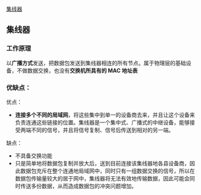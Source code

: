 [集线器](https://www.tianmaying.com/tutorial/NetWorkInstrument)

## 集线器

### 工作原理

以**广播方式**发送，把数据包发送到集线器相连的所有节点。属于物理层的基础设备，不做数据交换，也没有**交换机所具有的 MAC 地址表**

### 优缺点：

优点：

- **连接多个不同的局域网**，将这些集中到单一的设备商去来，并且让这个设备来负责连通这些链接的位置。集线器是一个集中式、广播式的中继设备，能够接受两端不同的信号，并且将信号复制、信号后传送到相对的另一端。

缺点：

- 不具备交换功能
- 只是简单地将数据包复制并放大后，送到目前连接该集线器地各县设备商，因此数据包充斥在整个连通地局域网中，同时只有一组数据交换的信号，所以在数据包传输量较大的居于网中，集线器将无法有效地传输数据，因此可能会同时传送多份数据，从而造成数据包的冲突问题增加。
